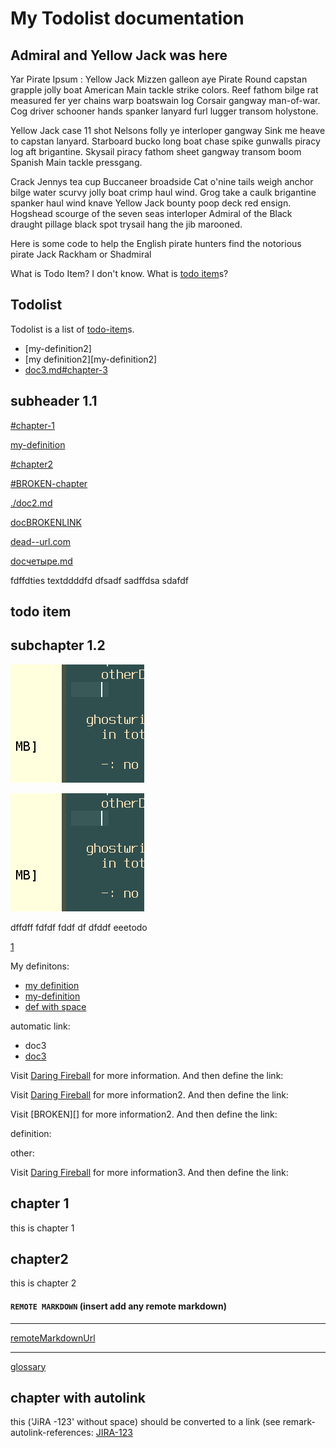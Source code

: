# My Todolist documentation

## Admiral and Yellow Jack was here

Yar Pirate Ipsum : Yellow Jack Mizzen galleon aye Pirate Round capstan grapple jolly boat American Main tackle strike colors. Reef fathom bilge rat measured fer yer chains warp boatswain log Corsair gangway man-of-war. Cog driver schooner hands spanker lanyard furl lugger transom holystone.

Yellow Jack case 11 shot Nelsons folly ye interloper gangway Sink me heave to capstan lanyard. Starboard bucko long boat chase spike gunwalls piracy log aft brigantine. Skysail piracy fathom sheet gangway transom boom Spanish Main tackle pressgang.

Crack Jennys tea cup Buccaneer broadside Cat o'nine tails weigh anchor bilge water scurvy jolly boat crimp haul wind. Grog take a caulk brigantine spanker haul wind knave Yellow Jack bounty poop deck red ensign. Hogshead scourge of the seven seas interloper Admiral of the Black draught pillage black spot trysail hang the jib marooned.

Here is some code to help the English pirate hunters find the notorious pirate Jack Rackham or Shadmiral

What is Todo Item? I don't know. What is [todo item]s?

[todo item]: _glossary.md#todo-item

## Todolist

Todolist is a list of [todo-item]s.

*   \[my-definition2]
*   \[my definition2]\[my-definition2]
*   [doc3.md#chapter-3](doc3.md#chapter-3)

## subheader 1.1

[#chapter-1](#chapter-1)

[my-definition]

[#chapter2](#chapter2)

[#BROKEN-chapter](#BROKEN-chapter)

[./doc2.md](./doc2.md)

<!-- [doc2.md](doc2.md) -->

<!-- [doc2.md](doc2.md)

[doc2.md#chapter2](./doc2.md#chapter2)

[doc2.md#BROKEN-chapter](doc2.md#BROKEN-chapter) -->

[docBROKENLINK](docBROKENLINK)

[dead--url.com](http://dead--url.com)

[docчетыре.md](./docчетыре.md)

fdffdties textddddfd dfsadf sadffdsa sdafdf

## todo item

## subchapter 1.2

![](myimage.png)

![aa](./myimage.png)

dffdff fdfdf fddf df dfddf eeetodo

[1](./doc2.md#chapter-number-3)

My definitons:

*   [my definition][my-definition]
*   [my-definition]
*   [def with space]

[my-definition]: doc2.md#chapter2

[def with space]: doc2.md#chapter-number-3

automatic link:

*   <a>doc3</a>
*   <a href="doc3">doc3</a>

Visit [Daring Fireball] for more information.
And then define the link:

Visit [Daring Fireball] for more information2.
And then define the link:

Visit \[BROKEN]\[] for more information2.
And then define the link:

definition:

other:

Visit [Daring Fireball] for more information3.
And then define the link:

## chapter 1

this is chapter 1

## chapter2

this is chapter 2

[todo-item]: #todo-item

[Daring Fireball]: http://daringfireball.net/

#### `REMOTE MARKDOWN` (insert add any remote markdown)

***

[remoteMarkdownUrl](https://raw.githubusercontent.com/JerryC8080/docsify-remote-markdown/master/README.md)

***

[glossary](_glossary.md)

## chapter with autolink

this ('JiRA -123' without space) should be converted to a link (see remark-autolink-references: [JIRA-123](https://example.atlassian.net/browse/JIRA-123)

